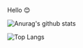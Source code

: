 

Hello 😊


![Anurag's github stats](https://github-readme-stats.vercel.app/api?username=smartyoon&show_icons=true&theme=tokyonight)

![Top Langs](https://github-readme-stats.vercel.app/api/top-langs/?username=smartyoon&layout=compact&theme=tokyonight)

